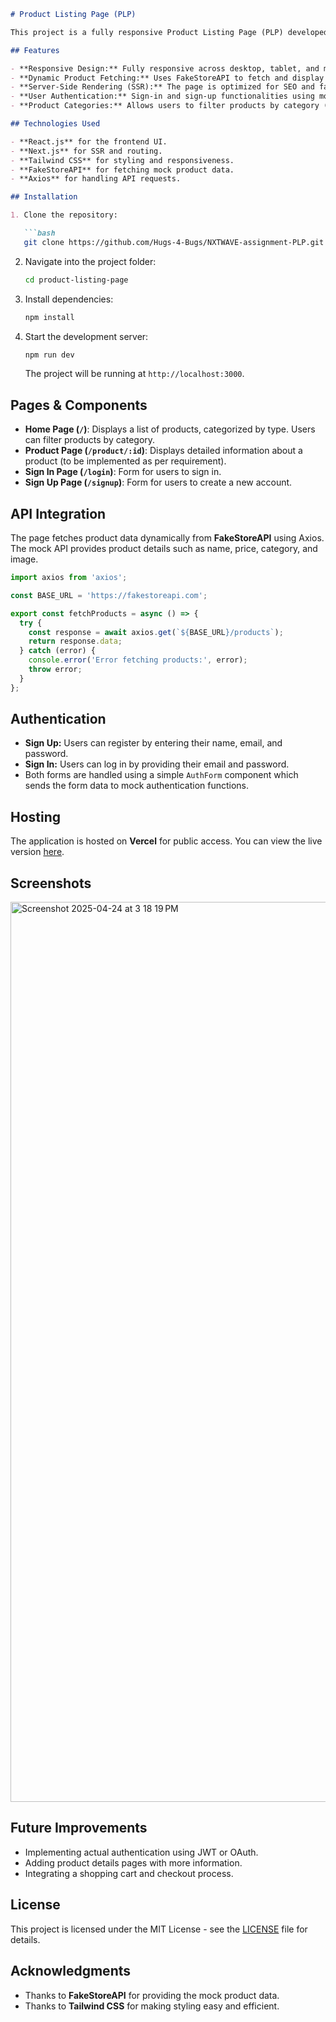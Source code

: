 ```markdown
# Product Listing Page (PLP)

This project is a fully responsive Product Listing Page (PLP) developed using **React.js**, **Next.js**, and **Tailwind CSS**. It integrates with the **FakeStoreAPI** to dynamically fetch and display product data. The page is optimized for both desktop and mobile/tablet views, ensuring a smooth and responsive user experience. It also includes sign-in and sign-up functionalities for user authentication.

## Features

- **Responsive Design:** Fully responsive across desktop, tablet, and mobile devices.
- **Dynamic Product Fetching:** Uses FakeStoreAPI to fetch and display product data.
- **Server-Side Rendering (SSR):** The page is optimized for SEO and fast loading.
- **User Authentication:** Sign-in and sign-up functionalities using mock authentication (currently only logging the credentials).
- **Product Categories:** Allows users to filter products by category (e.g., Electronics, Clothing, etc.).

## Technologies Used

- **React.js** for the frontend UI.
- **Next.js** for SSR and routing.
- **Tailwind CSS** for styling and responsiveness.
- **FakeStoreAPI** for fetching mock product data.
- **Axios** for handling API requests.

## Installation

1. Clone the repository:

   ```bash
   git clone https://github.com/Hugs-4-Bugs/NXTWAVE-assignment-PLP.git
   ```

2. Navigate into the project folder:

   ```bash
   cd product-listing-page
   ```

3. Install dependencies:

   ```bash
   npm install
   ```

4. Start the development server:

   ```bash
   npm run dev
   ```

   The project will be running at `http://localhost:3000`.

## Pages & Components

- **Home Page (`/`)**: Displays a list of products, categorized by type. Users can filter products by category.
- **Product Page (`/product/:id`)**: Displays detailed information about a product (to be implemented as per requirement).
- **Sign In Page (`/login`)**: Form for users to sign in.
- **Sign Up Page (`/signup`)**: Form for users to create a new account.

## API Integration

The page fetches product data dynamically from **FakeStoreAPI** using Axios. The mock API provides product details such as name, price, category, and image.

```js
import axios from 'axios';

const BASE_URL = 'https://fakestoreapi.com';

export const fetchProducts = async () => {
  try {
    const response = await axios.get(`${BASE_URL}/products`);
    return response.data;
  } catch (error) {
    console.error('Error fetching products:', error);
    throw error;
  }
};
```

## Authentication

- **Sign Up:** Users can register by entering their name, email, and password.
- **Sign In:** Users can log in by providing their email and password.
- Both forms are handled using a simple `AuthForm` component which sends the form data to mock authentication functions.

## Hosting

The application is hosted on **Vercel** for public access. You can view the live version [here](https://your-vercel-url).

## Screenshots

<img width="1440" alt="Screenshot 2025-04-24 at 3 18 19 PM" src="https://github.com/user-attachments/assets/91eb0ef1-8868-4ca7-8486-2f9b240f695a" />


## Future Improvements

- Implementing actual authentication using JWT or OAuth.
- Adding product details pages with more information.
- Integrating a shopping cart and checkout process.

## License

This project is licensed under the MIT License - see the [LICENSE](LICENSE) file for details.

## Acknowledgments

- Thanks to **FakeStoreAPI** for providing the mock product data.
- Thanks to **Tailwind CSS** for making styling easy and efficient.

